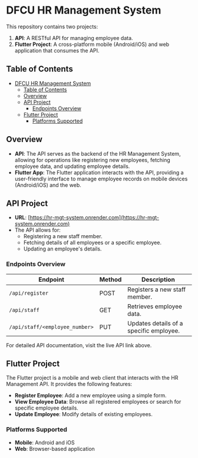# DFCU HR Management System

This repository contains two projects:
1. **API**: A RESTful API for managing employee data.
2. **Flutter Project**: A cross-platform mobile (Android/iOS) and web application that consumes the API.

## Table of Contents
- [DFCU HR Management System](#dfcu-hr-management-system)
  - [Table of Contents](#table-of-contents)
  - [Overview](#overview)
  - [API Project](#api-project)
    - [Endpoints Overview](#endpoints-overview)
  - [Flutter Project](#flutter-project)
    - [Platforms Supported](#platforms-supported)


## Overview

- **API**: The API serves as the backend of the HR Management System, allowing for operations like registering new employees, fetching employee data, and updating employee details.
- **Flutter App**: The Flutter application interacts with the API, providing a user-friendly interface to manage employee records on mobile devices (Android/iOS) and the web.

## API Project

- **URL**: [https://hr-mgt-system.onrender.com](https://hr-mgt-system.onrender.com)
- The API allows for:
  - Registering a new staff member.
  - Fetching details of all employees or a specific employee.
  - Updating an employee's details.

### Endpoints Overview
| Endpoint                          | Method | Description                                      |
|-----------------------------------|--------|--------------------------------------------------|
| `/api/register`                   | POST   | Registers a new staff member.                    |
| `/api/staff`                      | GET    | Retrieves employee data.                         |
| `/api/staff/<employee_number>`    | PUT    | Updates details of a specific employee.          |

For detailed API documentation, visit the live API link above.

## Flutter Project

The Flutter project is a mobile and web client that interacts with the HR Management API. It provides the following features:
- **Register Employee**: Add a new employee using a simple form.
- **View Employee Data**: Browse all registered employees or search for specific employee details.
- **Update Employee**: Modify details of existing employees.

### Platforms Supported
- **Mobile**: Android and iOS
- **Web**: Browser-based application

